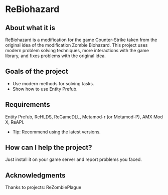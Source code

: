 # ReBiohazard

## About what it is
ReBiohazard is a modification for the game Counter-Strike taken from the original idea of ​​the modification Zombie Biohazard. This project uses modern problem solving techniques, more interactions with the game library, and fixes problems with the original idea.

## Goals of the project
* Use modern methods for solving tasks.
* Show how to use Entity Prefub.

## Requirements
Entity Prefub, ReHLDS, ReGameDLL, Metamod-r (or Metamod-P), AMX Mod X, ReAPI.
* Tip: Recommend using the latest versions.

## How can I help the project?
Just install it on your game server and report problems you faced.

## Acknowledgments
Thanks to projects: ReZombiePlague<br/>
